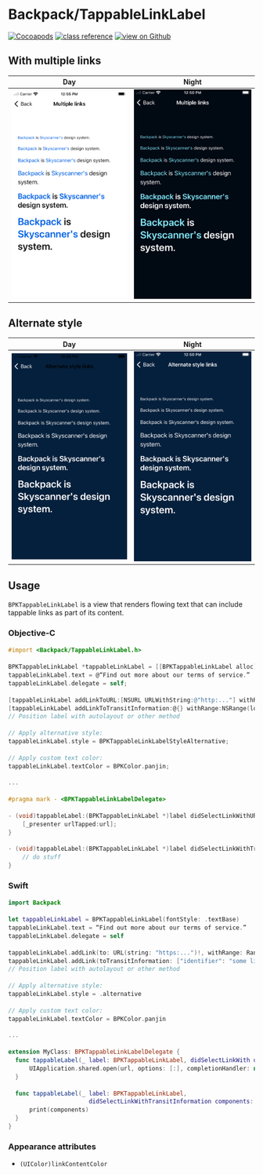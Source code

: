 # Backpack/TappableLinkLabel

[![Cocoapods](https://img.shields.io/cocoapods/v/Backpack.svg?style=flat)](https://cocoapods.org/pods/Backpack)
[![class reference](https://img.shields.io/badge/Class%20reference-iOS-blue)](https://backpack.github.io/ios/versions/latest/uikit/Classes/BPKTappableLinkLabel.html)
[![view on Github](https://img.shields.io/badge/Source%20code-GitHub-lightgrey)](https://github.com/Skyscanner/backpack-ios/tree/main/Backpack/TappableLinkLabel)

## With multiple links

| Day | Night |
| --- | --- |
| <img src="https://raw.githubusercontent.com/Skyscanner/backpack-ios/main/screenshots/iPhone-tappable-link-label___multiple_lm.png" alt="" width="375" /> |<img src="https://raw.githubusercontent.com/Skyscanner/backpack-ios/main/screenshots/iPhone-tappable-link-label___multiple_dm.png" alt="" width="375" /> |

## Alternate style

| Day | Night |
| --- | --- |
| <img src="https://raw.githubusercontent.com/Skyscanner/backpack-ios/main/screenshots/iPhone-tappable-link-label___alternate-style_lm.png" alt="" width="375" /> |<img src="https://raw.githubusercontent.com/Skyscanner/backpack-ios/main/screenshots/iPhone-tappable-link-label___alternate-style_dm.png" alt="" width="375" /> |

## Usage

`BPKTappableLinkLabel` is a view that renders flowing text that can include tappable links as part of its content.

### Objective-C

```objectivec
#import <Backpack/TappableLinkLabel.h>

BPKTappableLinkLabel *tappableLinkLabel = [[BPKTappableLinkLabel alloc] initWithFontStyle:BPKFontStyleTextBase];
tappableLinkLabel.text = @“Find out more about our terms of service.”
tappableLinkLabel.delegate = self;

[tappableLinkLabel addLinkToURL:[NSURL URLWithString:@"http:..."] withRange:NSRange(location:24, length:16)];
[tappableLinkLabel addLinkToTransitInformation:@{} withRange:NSRange(location:24, length:16)];
// Position label with autolayout or other method

// Apply alternative style:
tappableLinkLabel.style = BPKTappableLinkLabelStyleAlternative;

// Apply custom text color:
tappableLinkLabel.textColor = BPKColor.panjin;

...

#pragma mark - <BPKTappableLinkLabelDelegate>

- (void)tappableLabel:(BPKTappableLinkLabel *)label didSelectLinkWithURL:(NSURL *)url {
    [_presenter urlTapped:url];
}

- (void)tappableLabel:(BPKTappableLinkLabel *)label didSelectLinkWithTransitInformation:(NSDictionary *)components {
    // do stuff
}
```

### Swift

```swift
import Backpack

let tappableLinkLabel = BPKTappableLinkLabel(fontStyle: .textBase)
tappableLinkLabel.text = “Find out more about our terms of service.”
tappableLinkLabel.delegate = self

tappableLinkLabel.addLink(to: URL(string: "https:...")!, withRange: Range(location:24, length:16))
tappableLinkLabel.addLink(toTransitInformation: ["identifier": "some link thing"], withRange: Range(location:24, length:16))
// Position label with autolayout or other method

// Apply alternative style:
tappableLinkLabel.style = .alternative

// Apply custom text color:
tappableLinkLabel.textColor = BPKColor.panjin

...

extension MyClass: BPKTappableLinkLabelDelegate {
  func tappableLabel(_ label: BPKTappableLinkLabel, didSelectLinkWith url: URL) {
      UIApplication.shared.open(url, options: [:], completionHandler: nil)
  }

  func tappableLabel(_ label: BPKTappableLinkLabel,
                       didSelectLinkWithTransitInformation components: [AnyHashable: Any]) {
      print(components)
  }
}
```

### Appearance attributes

- `(UIColor)linkContentColor`
